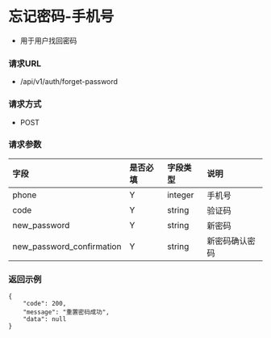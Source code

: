 # 忘记密码-手机号

* 用于用户找回密码

### 请求URL

* /api/v1/auth/forget-password

### 请求方式
* POST

### 请求参数

|字段|是否必填|字段类型|说明|
| :--- | :--- | :--- | :--- |
|phone|Y|integer|手机号|
|code|Y|string|验证码|
|new_password|Y|string|新密码|
|new_password_confirmation|Y|string|新密码确认密码|

### 返回示例

```
{
    "code": 200,
    "message": "重置密码成功",
    "data": null
}
```
